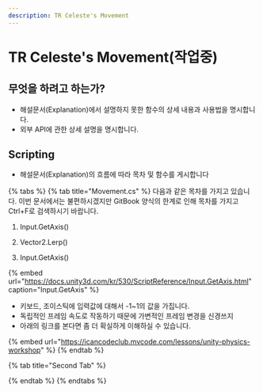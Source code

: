 ```yaml
---
description: TR Celeste's Movement
---
```


# TR Celeste's Movement\(작업중\)

## 무엇을 하려고 하는가?

* 해설문서\(Explanation\)에서 설명하지 못한 함수의 상세 내용과 사용법을 명시합니다.
* 외부 API에 관한 상세 설명을 명시합니다.

## Scripting

* 해설문서\(Explanation\)의 흐름에 따라 목차 및 함수를 게시합니다

{% tabs %}
{% tab title="Movement.cs" %}
다음과 같은 목차를 가지고 있습니다. 이번 문서에서는 불편하시겠지만 GitBook 양식의 한계로 인해  목차를 가지고 Ctrl+F로 검색하시기 바랍니다.

1. Input.GetAxis\(\)
2. Vector2.Lerp\(\)



1. Input.GetAxis\(\)

{% embed url="https://docs.unity3d.com/kr/530/ScriptReference/Input.GetAxis.html" caption="Input.GetAxis" %}

* 키보드, 조이스틱에 입력값에 대해서 -1~1의 값을 가집니다.
* 독립적인 프레임 속도로 작동하기 때문에 가변적인 프레임 변경을 신경쓰지 
* 아래의 링크를 본다면 좀 더 확실하게 이해하실 수 있습니다.

{% embed url="https://icancodeclub.mvcode.com/lessons/unity-physics-workshop" %}
{% endtab %}

{% tab title="Second Tab" %}

{% endtab %}
{% endtabs %}





